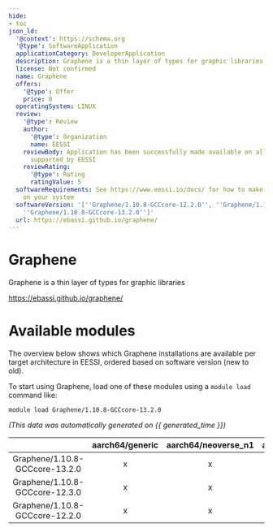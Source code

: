 ```yaml
---
hide:
- toc
json_ld:
  '@context': https://schema.org
  '@type': SoftwareApplication
  applicationCategory: DeveloperApplication
  description: Graphene is a thin layer of types for graphic libraries
  license: Not confirmed
  name: Graphene
  offers:
    '@type': Offer
    price: 0
  operatingSystem: LINUX
  review:
    '@type': Review
    author:
      '@type': Organization
      name: EESSI
    reviewBody: Application has been successfully made available on all architectures
      supported by EESSI
    reviewRating:
      '@type': Rating
      ratingValue: 5
  softwareRequirements: See https://www.eessi.io/docs/ for how to make EESSI available
    on your system
  softwareVersion: '[''Graphene/1.10.8-GCCcore-12.2.0'', ''Graphene/1.10.8-GCCcore-12.3.0'',
    ''Graphene/1.10.8-GCCcore-13.2.0'']'
  url: https://ebassi.github.io/graphene/
---
```


Graphene
========


Graphene is a thin layer of types for graphic libraries

https://ebassi.github.io/graphene/
# Available modules


The overview below shows which Graphene installations are available per target architecture in EESSI, ordered based on software version (new to old).

To start using Graphene, load one of these modules using a `module load` command like:

```shell
module load Graphene/1.10.8-GCCcore-13.2.0
```

*(This data was automatically generated on {{ generated_time }})*  

| |aarch64/generic|aarch64/neoverse_n1|aarch64/neoverse_v1|x86_64/generic|x86_64/amd/zen2|x86_64/amd/zen3|x86_64/amd/zen4|x86_64/intel/haswell|x86_64/intel/sapphirerapids|x86_64/intel/skylake_avx512|aarch64/nvidia/grace|
| :---: | :---: | :---: | :---: | :---: | :---: | :---: | :---: | :---: | :---: | :---: | :---: |
|Graphene/1.10.8-GCCcore-13.2.0|x|x|x|x|x|x|x|x|x|x|x|
|Graphene/1.10.8-GCCcore-12.3.0|x|x|x|x|x|x|x|x|x|x|x|
|Graphene/1.10.8-GCCcore-12.2.0|x|x|x|x|x|x|x|x|x|x|x|
